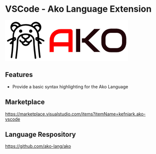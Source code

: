 # VSCode - Ako Language Extension

![Logo](https://raw.githubusercontent.com/ako-lang/ako/master/logo.png)

## Features
* Provide a basic syntax highlighting for the Ako Language

## Marketplace

https://marketplace.visualstudio.com/items?itemName=kefniark.ako-vscode

## Language Respository

https://github.com/ako-lang/ako